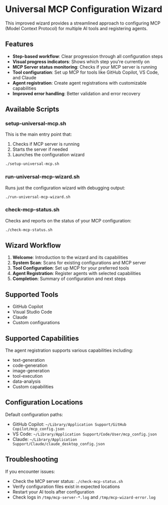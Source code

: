 # Universal MCP Configuration Wizard

This improved wizard provides a streamlined approach to configuring MCP (Model Context Protocol) for multiple AI tools and registering agents.

## Features

- **Step-based workflow**: Clear progression through all configuration steps
- **Visual progress indicators**: Shows which step you're currently on
- **MCP Server status monitoring**: Checks if your MCP server is running
- **Tool configuration**: Set up MCP for tools like GitHub Copilot, VS Code, and Claude
- **Agent registration**: Create agent registrations with customizable capabilities
- **Improved error handling**: Better validation and error recovery

## Available Scripts

### setup-universal-mcp.sh

This is the main entry point that:
1. Checks if MCP server is running
2. Starts the server if needed
3. Launches the configuration wizard

```bash
./setup-universal-mcp.sh
```

### run-universal-mcp-wizard.sh

Runs just the configuration wizard with debugging output:

```bash
./run-universal-mcp-wizard.sh
```

### check-mcp-status.sh

Checks and reports on the status of your MCP configuration:

```bash
./check-mcp-status.sh
```

## Wizard Workflow

1. **Welcome**: Introduction to the wizard and its capabilities
2. **System Scan**: Scans for existing configurations and MCP server
3. **Tool Configuration**: Set up MCP for your preferred tools
4. **Agent Registration**: Register agents with selected capabilities
5. **Completion**: Summary of configuration and next steps

## Supported Tools

- GitHub Copilot
- Visual Studio Code
- Claude
- Custom configurations

## Supported Capabilities

The agent registration supports various capabilities including:
- text-generation
- code-generation
- image-generation
- tool-execution
- data-analysis
- Custom capabilities

## Configuration Locations

Default configuration paths:
- GitHub Copilot: `~/Library/Application Support/GitHub Copilot/mcp_config.json`
- VS Code: `~/Library/Application Support/Code/User/mcp_config.json`
- Claude: `~/Library/Application Support/Claude/claude_desktop_config.json`

## Troubleshooting

If you encounter issues:

- Check the MCP server status: `./check-mcp-status.sh`
- Verify configuration files exist in expected locations
- Restart your AI tools after configuration
- Check logs in `/tmp/mcp-server-*.log` and `/tmp/mcp-wizard-error.log`
